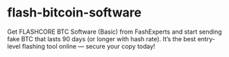 # flash-bitcoin-software
Get FLASHCORE BTC Software (Basic) from FashExperts and start sending fake BTC that lasts 90 days (or longer with hash rate). It’s the best entry-level flashing tool online — secure your copy today!
